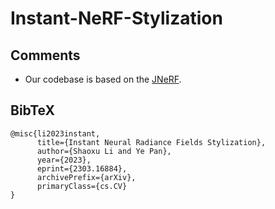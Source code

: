 # Instant-NeRF-Stylization






















## Comments

- Our codebase is based on the [JNeRF](https://github.com/Jittor/JNeRF).
## BibTeX

```
@misc{li2023instant,
      title={Instant Neural Radiance Fields Stylization}, 
      author={Shaoxu Li and Ye Pan},
      year={2023},
      eprint={2303.16884},
      archivePrefix={arXiv},
      primaryClass={cs.CV}
}
```
